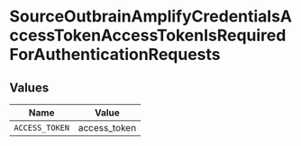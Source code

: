 # SourceOutbrainAmplifyCredentialsAccessTokenAccessTokenIsRequiredForAuthenticationRequests


## Values

| Name           | Value          |
| -------------- | -------------- |
| `ACCESS_TOKEN` | access_token   |